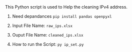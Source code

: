 This Python script is used to Help the cleaning IPv4 address.

1. Need depandances
        `pip install pandas openpyxl` 

2. Input File Name:
        `raw_ips.xlsx`

3. Ouput File Name:
        `cleaned_ips.xlsx`

4. How to run the Script:
        `py ip_set.py`
